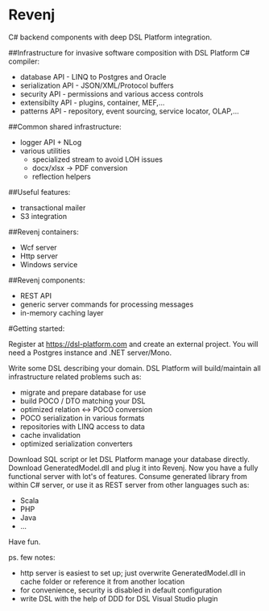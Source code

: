 Revenj
======
C# backend components with deep DSL Platform integration.

##Infrastructure for invasive software composition with DSL Platform C# compiler:

 * database API - LINQ to Postgres and Oracle
 * serialization API - JSON/XML/Protocol buffers
 * security API - permissions and various access controls
 * extensibilty API - plugins, container, MEF,...
 * patterns API - repository, event sourcing, service locator, OLAP,...

##Common shared infrastructure:

 * logger API + NLog
 * various utilities
	* specialized stream to avoid LOH issues
	* docx/xlsx -> PDF conversion
	* reflection helpers

##Useful features:

 * transactional mailer
 * S3 integration

##Revenj containers:

 * Wcf server
 * Http server
 * Windows service
 
##Revenj components:

 * REST API
 * generic server commands for processing messages
 * in-memory caching layer


#Getting started:

Register at https://dsl-platform.com and create an external project. You will need a Postgres instance and .NET server/Mono.

Write some DSL describing your domain. DSL Platform will build/maintain all infrastructure related problems such as:

 * migrate and prepare database for use
 * build POCO / DTO matching your DSL
 * optimized relation <-> POCO conversion
 * POCO serialization in various formats
 * repositories with LINQ access to data
 * cache invalidation
 * optimized serialization converters

Download SQL script or let DSL Platform manage your database directly. Download GeneratedModel.dll and plug it into Revenj.
Now you have a fully functional server with lot's of features. 
Consume generated library from within C# server, or use it as REST server from other languages such as:

 * Scala
 * PHP
 * Java
 * ...

Have fun.

ps. few notes:

 * http server is easiest to set up; just overwrite GeneratedModel.dll in cache folder or reference it from another location
 * for convenience, security is disabled in default configuration
 * write DSL with the help of DDD for DSL Visual Studio plugin
